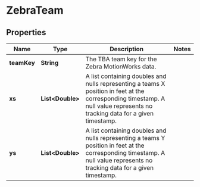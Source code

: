 # ZebraTeam

## Properties
Name | Type | Description | Notes
------------ | ------------- | ------------- | -------------
**teamKey** | **String** | The TBA team key for the Zebra MotionWorks data. | 
**xs** | **List&lt;Double&gt;** | A list containing doubles and nulls representing a teams X position in feet at the corresponding timestamp. A null value represents no tracking data for a given timestamp. | 
**ys** | **List&lt;Double&gt;** | A list containing doubles and nulls representing a teams Y position in feet at the corresponding timestamp. A null value represents no tracking data for a given timestamp. | 
